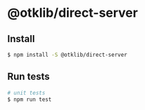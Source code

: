 # @otklib/direct-server

## Install

```bash
$ npm install -S @otklib/direct-server
```

## Run tests

```bash
# unit tests
$ npm run test
```
